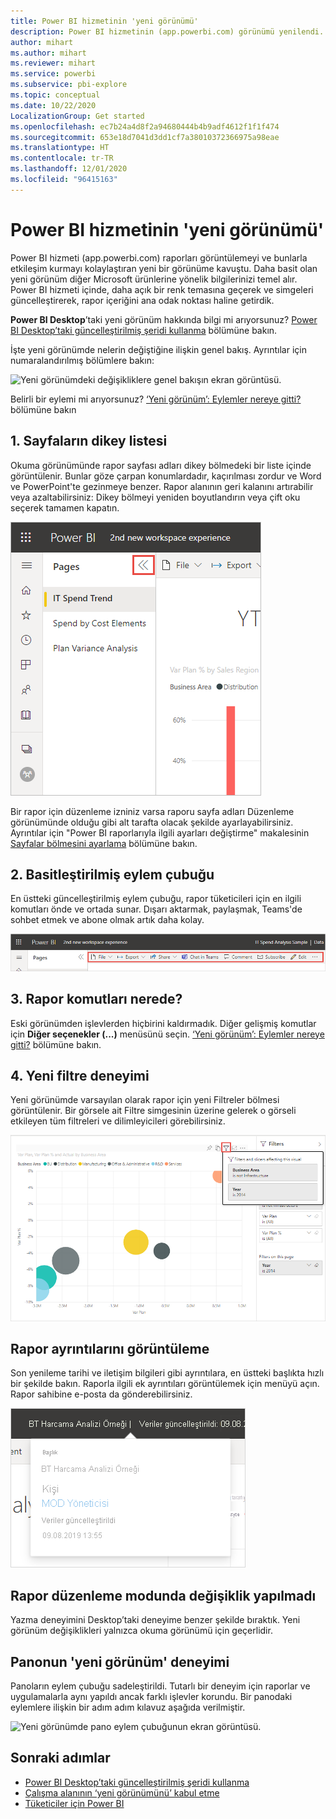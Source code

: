 ```yaml
---
title: Power BI hizmetinin 'yeni görünümü'
description: Power BI hizmetinin (app.powerbi.com) görünümü yenilendi. Bu makalede, yeni görünüm kullanılarak raporlarda nasıl gezinebileceğiniz açıklanır.
author: mihart
ms.author: mihart
ms.reviewer: mihart
ms.service: powerbi
ms.subservice: pbi-explore
ms.topic: conceptual
ms.date: 10/22/2020
LocalizationGroup: Get started
ms.openlocfilehash: ec7b24a4d8f2a94680444b4b9adf4612f1f1f474
ms.sourcegitcommit: 653e18d7041d3dd1cf7a38010372366975a98eae
ms.translationtype: HT
ms.contentlocale: tr-TR
ms.lasthandoff: 12/01/2020
ms.locfileid: "96415163"
---
```

# <a name="the-new-look-of-the-power-bi-service"></a>Power BI hizmetinin 'yeni görünümü'

Power BI hizmeti (app.powerbi.com) raporları görüntülemeyi ve bunlarla etkileşim kurmayı kolaylaştıran yeni bir görünüme kavuştu. Daha basit olan yeni görünüm diğer Microsoft ürünlerine yönelik bilgilerinizi temel alır. Power BI hizmeti içinde, daha açık bir renk temasına geçerek ve simgeleri güncelleştirerek, rapor içeriğini ana odak noktası haline getirdik. 

**Power BI Desktop**’taki yeni görünüm hakkında bilgi mi arıyorsunuz? [Power BI Desktop’taki güncelleştirilmiş şeridi kullanma](../create-reports/desktop-ribbon.md) bölümüne bakın.

İşte yeni görünümde nelerin değiştiğine ilişkin genel bakış. Ayrıntılar için numaralandırılmış bölümlere bakın:

![Yeni görünümdeki değişikliklere genel bakışın ekran görüntüsü.](media/service-new-look/power-bi-new-look-changes-callouts.png)

Belirli bir eylemi mi arıyorsunuz? [‘Yeni görünüm’: Eylemler nereye gitti?](service-new-look-where-actions.md) bölümüne bakın

## <a name="1-vertical-list-of-pages"></a>1. Sayfaların dikey listesi 
Okuma görünümünde rapor sayfası adları dikey bölmedeki bir liste içinde görüntülenir. Bunlar göze çarpan konumlardadır, kaçırılması zordur ve Word ve PowerPoint'te gezinmeye benzer. Rapor alanının geri kalanını artırabilir veya azaltabilirsiniz: Dikey bölmeyi yeniden boyutlandırın veya çift oku seçerek tamamen kapatın.

![Yan taraftaki rapor sayfası adlarının ekran görüntüsü.](media/service-new-look/power-bi-new-look-report-pages.png)

Bir rapor için düzenleme izniniz varsa raporu sayfa adları Düzenleme görünümünde olduğu gibi alt tarafta olacak şekilde ayarlayabilirsiniz. Ayrıntılar için "Power BI raporlarıyla ilgili ayarları değiştirme" makalesinin [Sayfalar bölmesini ayarlama](../create-reports/power-bi-report-settings.md#set-the-pages-pane) bölümüne bakın.

## <a name="2-simplified-action-bar"></a>2. Basitleştirilmiş eylem çubuğu 

En üstteki güncelleştirilmiş eylem çubuğu, rapor tüketicileri için en ilgili komutları önde ve ortada sunar. Dışarı aktarmak, paylaşmak, Teams'de sohbet etmek ve abone olmak artık daha kolay. 

![Yeni eylem çubuğunun ekran görüntüsü.](media/service-new-look/power-bi-new-look-action-bar.png)

## <a name="3-where-are-the-report-commands"></a>3. Rapor komutları nerede?

Eski görünümden işlevlerden hiçbirini kaldırmadık. Diğer gelişmiş komutlar için **Diğer seçenekler (...)** menüsünü seçin. [‘Yeni görünüm’: Eylemler nereye gitti?](service-new-look-where-actions.md) bölümüne bakın.

## <a name="4-new-filter-experience"></a>4. Yeni filtre deneyimi

Yeni görünümde varsayılan olarak rapor için yeni Filtreler bölmesi görüntülenir. Bir görsele ait Filtre simgesinin üzerine gelerek o görseli etkileyen tüm filtreleri ve dilimleyicileri görebilirsiniz.

![Görseli etkileyen tüm filtrelerin ve dilimleyicilerin ekran görüntüsü.](media/service-new-look/power-bi-new-look-filters.png)

## <a name="view-report-details"></a>Rapor ayrıntılarını görüntüleme 

Son yenileme tarihi ve iletişim bilgileri gibi ayrıntılara, en üstteki başlıkta hızlı bir şekilde bakın.  Raporla ilgili ek ayrıntıları görüntülemek için menüyü açın. Rapor sahibine e-posta da gönderebilirsiniz.

![Rapor ayarlarını görüntüleme adımının ekran görüntüsü.](media/service-new-look/power-bi-new-look-metadata.png)

## <a name="no-changes-to-report-edit-mode"></a>Rapor düzenleme modunda değişiklik yapılmadı 

Yazma deneyimini Desktop’taki deneyime benzer şekilde bıraktık. Yeni görünüm değişiklikleri yalnızca okuma görünümü için geçerlidir.

## <a name="dashboard-new-look-experience"></a>Panonun 'yeni görünüm' deneyimi 

Panoların eylem çubuğu sadeleştirildi. Tutarlı bir deneyim için raporlar ve uygulamalarla aynı yapıldı ancak farklı işlevler korundu. Bir panodaki eylemlere ilişkin bir adım adım kılavuz aşağıda verilmiştir.
 
![Yeni görünümde pano eylem çubuğunun ekran görüntüsü.](media/service-new-look/power-bi-dashboard-action-bar-new-look.png)

## <a name="next-steps"></a>Sonraki adımlar

- [Power BI Desktop’taki güncelleştirilmiş şeridi kullanma](../create-reports/desktop-ribbon.md)
- [Çalışma alanının ‘yeni görünümünü’ kabul etme](../collaborate-share/service-workspaces-new-look.md)
- [Tüketiciler için Power BI](end-user-consumer.md)
